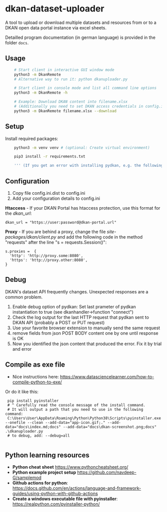 # dkan-dataset-uploader
A tool to upload or download multiple datasets and resources from or to a DKAN open data portal instance via excel sheets.

Detailled program documentation (in german language) is provided in the folder ```docs```.

## Usage

```bash
    # Start client in interactive GUI window mode
    python3 -m DkanRemote
    # Alternative way to run it: python dkanuploader.py

    # Start client in console mode and list all command line options
    python3 -m DkanRemote -h

    # Example: Download DKAN content into filename.xlsx
    # (Additionally you need to set DKAN access credentials in config.ini)
    python3 -m DkanRemote filename.xlsx --download
```

## Setup

Install required packages:

```bash
    python3 -m venv venv # (optional: Create virtual environment)

    pip3 install -r requirements.txt

    ''' (If you get an error with installing pydkan, e.g. the following error "ModuleNotFoundError: No module named dkan", then use the install instructions from here: https://github.com/GetDKAN/pydkan) '''
```

## Configuration

 1. Copy file config.ini.dist to config.ini
 2. Add your configuration details to config.ini

**Htaccess** - If your DKAN Portal has htaccess protection, use this format for the _dkan_url_:

    dkan_url = "https://user:password@dkan-portal.url"

**Proxy** - If you are behind a proxy, change the file *site-packages/dkan/client.py*
and add the following code in the method "requests" after the line "s = requests.Session()":

    s.proxies =  {
      'http': 'http://proxy.some:8080',
      'https': 'http://proxy.other:8080',
    }

## Debug

DKAN's dataset API frequently changes. Unexpected responses are a common problem.

1. Enable debug option of pydkan: Set last prameter of pydkan instantiation to true (see dkanhandler->function "connect")
2. Check the log output for the last HTTP request that pydkan sent to DKAN API (probably a POST or PUT request)
3. Use your favorite browser extension to manually send the same request
4. remove fields from json POST BODY content one by one until response is OK
5. Now you identified the json content that produced the error. Fix it by trial and error

## Compile as exe file

 * Nice instructions here: https://www.datasciencelearner.com/how-to-compile-python-to-exe/
 
Or do it like this: 
```
 pip install pyinstaller
 # ^ Carefully read the console message of the install command. 
 # It will output a path that you need to use in the following command: 
 C:\Users\User\AppData\Roaming\Python\Python38\Scripts\pyinstaller.exe --onefile --clean --add-data="app-icon.gif;." --add-data="docs\index.md;docs" --add-data="docs\dkan-screenshot.png;docs" .\dkanuploader.py
 # to debug, add: --debug=all
 
```

## Python learning resources

* **Python cheat sheet** https://www.pythoncheatsheet.org/
* **Python example project setup** https://github.com/navdeep-G/samplemod
* **Github actions for python**: https://docs.github.com/en/actions/language-and-framework-guides/using-python-with-github-actions
* **Create a windows executable file with pyinstaller**: https://realpython.com/pyinstaller-python/